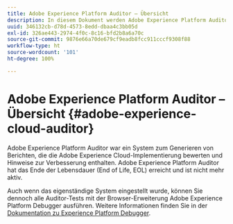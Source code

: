 ```yaml
---
title: Adobe Experience Platform Auditor – Übersicht
description: In diesem Dokument werden Adobe Experience Platform Auditor und seine Nachfolger beschrieben.
uuid: 346132cb-d78d-4573-8edd-dbaa4c3bb05d
exl-id: 326ae443-2974-4f0c-8c16-bfd2b8a6a70c
source-git-commit: 9876e66a70de679cf9eadb8fcc911cccf9308f88
workflow-type: ht
source-wordcount: '101'
ht-degree: 100%

---
```


# Adobe Experience Platform Auditor – Übersicht {#adobe-experience-cloud-auditor}

Adobe Experience Platform Auditor war ein System zum Generieren von Berichten, die die Adobe Experience Cloud-Implementierung bewerten und Hinweise zur Verbesserung enthalten. Adobe Experience Platform Auditor hat das Ende der Lebensdauer (End of Life, EOL) erreicht und ist nicht mehr aktiv.

Auch wenn das eigenständige System eingestellt wurde, können Sie dennoch alle Auditor-Tests mit der Browser-Erweiterung Adobe Experience Platform Debugger ausführen. Weitere Informationen finden Sie in der [Dokumentation zu Experience Platform Debugger](https://experienceleague.adobe.com/docs/debugger/using-v2/experience-cloud-debugger.html?lang=de).
